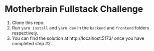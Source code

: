 # Motherbrain Fullstack Challenge

1. Clone this repo.
2. Run `yarn install` and `yarn dev` in the `backend` and `frontend` folders respectively.
3. You can find the solution at http://localhost:5173/ once you have completed step #2.

